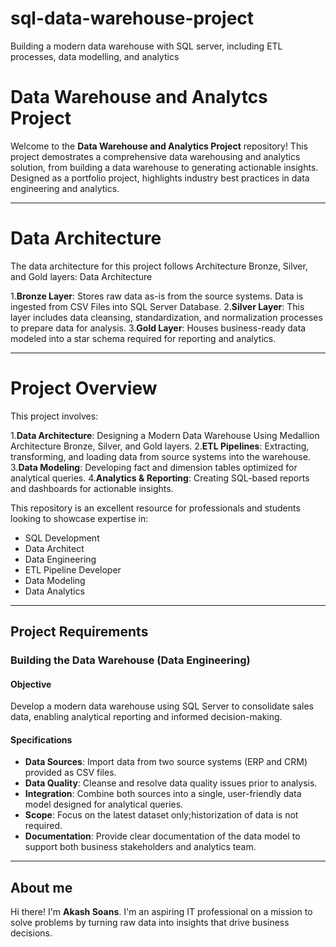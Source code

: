 # sql-data-warehouse-project
Building a modern data warehouse with SQL server, including ETL processes, data modelling, and analytics

# Data Warehouse and Analytcs Project

Welcome to the **Data Warehouse and Analytics Project** repository!
This project demostrates a comprehensive data warehousing and analytics solution, from building a data warehouse to generating actionable insights. Designed as a portfolio project, highlights industry best practices in data engineering and analytics.

---

#  Data Architecture
The data architecture for this project follows Architecture Bronze, Silver, and Gold layers: Data Architecture

1.**Bronze Layer**: Stores raw data as-is from the source systems. Data is ingested from CSV Files into SQL Server Database.
2.**Silver Layer**: This layer includes data cleansing, standardization, and normalization processes to prepare data for analysis.
3.**Gold Layer**: Houses business-ready data modeled into a star schema required for reporting and analytics.

---

# Project Overview
This project involves:

1.**Data Architecture**: Designing a Modern Data Warehouse Using Medallion Architecture Bronze, Silver, and Gold layers.
2.**ETL Pipelines**: Extracting, transforming, and loading data from source systems into the warehouse.
3.**Data Modeling**: Developing fact and dimension tables optimized for analytical queries.
4.**Analytics & Reporting**: Creating SQL-based reports and dashboards for actionable insights.

This repository is an excellent resource for professionals and students looking to showcase expertise in:

- SQL Development
- Data Architect
- Data Engineering
- ETL Pipeline Developer
- Data Modeling
- Data Analytics

---

## Project Requirements 

### Building the Data Warehouse (Data Engineering)

#### Objective
Develop a modern data warehouse using SQL Server to consolidate sales data, enabling analytical reporting and informed decision-making.

#### Specifications
- **Data Sources**: Import data from two source systems (ERP and CRM) provided as CSV files.
- **Data Quality**: Cleanse and resolve data quality issues prior to analysis.
- **Integration**: Combine both sources into a single, user-friendly data model designed for analytical queries.
- **Scope**: Focus on the latest dataset only;historization of data is not required.
- **Documentation**: Provide clear documentation of the data model to support both business stakeholders and analytics team.

---

## About me

Hi there! I'm **Akash Soans**. I'm an aspiring IT professional on a mission to solve problems by turning raw data into insights that drive business decisions. 
